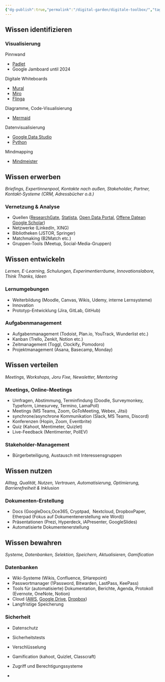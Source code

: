 ```yaml
---
{"dg-publish":true,"permalink":"/digital-garden/digitale-toolbox/","tags":["gardenEntry"]}
---
```




## Wissen identifizieren

### Visualisierung

Pinnwand
- [Padlet](https://padlet.com/)
- Google Jamboard until 2024

Digitale Whiteboards
- [Mural](https://www.mural.co/)
- [Miro](https://miro.com/)
-  [Flinga](https://flinga.fi/)

Diagramme, Code-Visualisierung
- [Mermaid](https://mermaid.js.org/)

Datenvisualisierung 
- [Google Data Studio](https://lookerstudio.google.com/overview)
- [Python](https://www.python.org/)

Mindmapping 
- [Mindmeister](https://www.mindmeister.com/de)

## Wissen erwerben

_Briefings, Expertinnenpool, Kontakte nach außen, Stakeholder, Partner, Kontakt-Systeme (CRM, Adressbücher o.ä.)_

### Vernetzung & Analyse

- Quellen ([ResearchGate](https://www.researchgate.net/), [Statista](https://statista.com/), [Open Data Portal](https://www.opendataportal.at/), [Offene Datean](https://www.data.gv.at/) [Google Scholar](https://scholar.google.com/))
- Netzwerke (LinkedIn, XING)
- Bibliotheken (JSTOR, Springer)
- Matchmaking (B2Match etc.)
- Gruppen-Tools (Meetup, Social-Media-Gruppen)

## Wissen entwickeln

_Lernen, E-Learning, Schulungen, Experimentierräume, Innovationslabore, Think Thanks, Ideen_

### Lernumgebungen

-  Weiterbildung (Moodle, Canvas, Wikis, Udemy, interne Lernsysteme)
-  Innovation
-  Prototyp-Entwicklung (Jira, GitLab, GitHub)

### Aufgabenmanagement

-  Aufgabenmanagement (Todoist, Plan.io, YouTrack, Wunderlist etc.)
-  Kanban (Trello, Zenkit, Notion etc.)
-  Zeitmanagement (Toggl, Clockify, Pomodoro)
-  Projektmanagement (Asana, Basecamp, Monday)

## Wissen verteilen

_Meetings, Workshops, Joru Fixe, Newsletter, Mentoring_

###   

### Meetings, Online-Meetings

-  Umfragen, Abstimmung, Terminfindung (Doodle, Surveymonkey, Typeform, Limesurvey, Termino, LamaPoll)
-  Meetings (MS Teams, Zoom, GoToMeeting, Webex, Jitsi)
-  synchrone/asynchrone Kommunikation (Slack, MS Teams, Discord)
-  Konferenzen (Hopin, Zoom, Eventbrite)
-  Quiz (Kahoot, Mentimeter, Quizlet)
-  Live-Feedback (Mentimenter, PollEV)

### Stakeholder-Management

-  Bürgerbeteiligung, Austausch mit Interessensgruppen

## Wissen nutzen

_Alltag, Qualität, Nutzen, Vertrauen, Automatisierung, Optimierung, Barrierefreiheit & Inklusion_

###   

### Dokumenten-Erstellung

-  Docs (GoogleDocs,Oce365, Cryptpad,  Nextcloud, DropboxPaper, Etherpad (Fokus auf Dokumentenerstellung wie Word))
-  Präsentationen (Prezi, Hyperdeck, iAPresenter, GoogleSlides)
-  Automatisierte Dokumentenerstellung

## Wissen bewahren

_Systeme, Datenbanken, Selektion, Speichern, Aktualisieren, Gamification_

###   

### Datenbanken

-  Wiki-Systeme (Wikis, Confluence, SHarepoint)
-  Passwortmanager (1Password, Bitwarden, LastPass, KeePass)
-  Tools für (automatisierte) Dokumentation, Berichte, Agenda, Protokoll (Evernote, OneNote, Notion)
-  Cloud ([AWS](https://aws.amazon.com/), [Google Drive](https://drive.google.com/), [Dropbox](https://www.dropbox.com/home))
-  Langfristige Speicherung

### Sicherheit

-  Datenschutz
-  Sicherheitstests
-  Verschlüsselung
-  Gamification (kahoot, Quizlet, Classcraft)
-  Zugriff und Berechtigungssysteme


- 